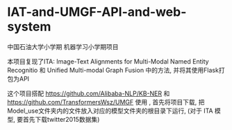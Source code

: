 # IAT-and-UMGF-API-and-web-system
中国石油大学小学期 机器学习小学期项目

本项目复现了ITA: Image-Text Alignments for Multi-Modal Named Entity Recognitio 和 Unified Multi-modal Graph Fusion 中的方法, 并将其使用Flask打包为API

这个项目搭配 https://github.com/Alibaba-NLP/KB-NER 和 https://github.com/TransformersWsz/UMGF 使用 , 首先将项目下载, 把Model_use文件夹内的文件放入对应的模型文件夹的根目录下运行, (对于 ITA 模型, 要首先下载twitter2015数据集)
